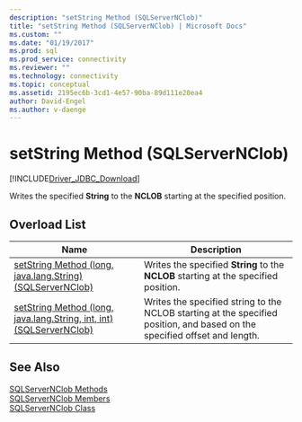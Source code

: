 ```yaml
---
description: "setString Method (SQLServerNClob)"
title: "setString Method (SQLServerNClob) | Microsoft Docs"
ms.custom: ""
ms.date: "01/19/2017"
ms.prod: sql
ms.prod_service: connectivity
ms.reviewer: ""
ms.technology: connectivity
ms.topic: conceptual
ms.assetid: 2195ec6b-3cd1-4e57-90ba-89d111e20ea4
author: David-Engel
ms.author: v-daenge
---
```

# setString Method (SQLServerNClob)
[!INCLUDE[Driver_JDBC_Download](../../../includes/driver_jdbc_download.md)]

  Writes the specified **String** to the **NCLOB** starting at the specified position.  
  
## Overload List  
  
|Name|Description|  
|----------|-----------------|  
|[setString Method &#40;long, java.lang.String&#41; &#40;SQLServerNClob&#41;](../../../connect/jdbc/reference/setstring-method-long-java-lang-string-sqlservernclob.md)|Writes the specified **String** to the **NCLOB** starting at the specified position.|  
|[setString Method &#40;long, java.lang.String, int, int&#41; &#40;SQLServerNClob&#41;](../../../connect/jdbc/reference/setstring-method-long-java-lang-string-int-int-sqlservernclob.md)|Writes the specified string to the NCLOB starting at the specified position, and based on the specified offset and length.|  
  
## See Also  
 [SQLServerNClob Methods](../../../connect/jdbc/reference/sqlservernclob-methods.md)   
 [SQLServerNClob Members](../../../connect/jdbc/reference/sqlservernclob-members.md)   
 [SQLServerNClob Class](../../../connect/jdbc/reference/sqlservernclob-class.md)  
  
  
